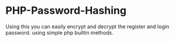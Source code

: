 # PHP-Password-Hashing
Using this you can easily encrypt and decrypt the register and login password. using simple php builtin methods.
